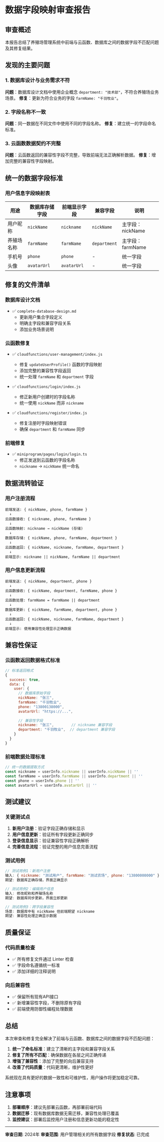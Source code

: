 # 数据字段映射审查报告

## 审查概述
本报告总结了养殖场管理系统中前端与云函数、数据库之间的数据字段不匹配问题及其修复结果。

## 发现的主要问题

### 1. 数据库设计与业务需求不符
**问题**：数据库设计文档中使用企业概念 `department: "技术部"`，不符合养殖场业务场景。
**修复**：更新为符合业务的字段 `farmName: "千羽牧业"`。

### 2. 字段名称不一致
**问题**：同一数据在不同文件中使用不同的字段名称。
**修复**：建立统一的字段命名标准。

### 3. 云函数数据契约不完整
**问题**：云函数返回的兼容性字段不完整，导致前端无法正确解析数据。
**修复**：增加完整的兼容性字段映射。

## 统一的数据字段标准

### 用户信息字段映射表

| 用途 | 数据库存储字段 | 前端显示字段 | 兼容字段 | 说明 |
|------|----------------|-------------|----------|------|
| 用户昵称 | `nickName` | `nickname` | `nickName` | 主字段：nickName |
| 养殖场名称 | `farmName` | `farmName` | `department` | 主字段：farmName |
| 手机号 | `phone` | `phone` | - | 统一字段 |
| 头像 | `avatarUrl` | `avatarUrl` | - | 统一字段 |

## 修复的文件清单

### 数据库设计文档
- ✅ `complete-database-design.md`
  - 更新用户集合字段定义
  - 明确主字段和兼容字段关系
  - 添加业务场景说明

### 云函数修复
- ✅ `cloudfunctions/user-management/index.js`
  - 修复 `updateUserProfile()` 函数的字段映射
  - 添加完整的兼容性字段返回
  - 统一处理 `farmName` 和 `department` 字段

- ✅ `cloudfunctions/login/index.js`
  - 修正新用户创建时的字段名称
  - 统一使用 `nickName` 而非 `nickname`

- ✅ `cloudfunctions/register/index.js`
  - 修复注册时字段映射错误
  - 确保 `department` 和 `farmName` 同步

### 前端修复
- ✅ `miniprogram/pages/login/login.ts`
  - 修正发送到云函数的字段名称
  - `nickname` → `nickName` 统一命名

## 数据流转验证

### 用户注册流程
```
前端发送: { nickName, phone, farmName }
  ↓
云函数接收: { nickname, phone, farmName }
  ↓  
云函数映射: nickname → nickName (存储)
  ↓
数据库存储: { nickName, phone, farmName, department }
  ↓
云函数返回: { nickName, nickname, farmName, department }
  ↓
前端显示: nickname || nickName, farmName || department
```

### 用户信息更新流程
```
前端发送: { nickName, department, phone }
  ↓
云函数接收: { nickName, department, farmName, phone }
  ↓
云函数处理: farmName = farmName || department
  ↓
数据库更新: { nickName, farmName, department, phone }
  ↓
云函数返回: { nickName, nickname, farmName, department }
  ↓
前端显示: 使用兼容性处理显示正确数据
```

## 兼容性保证

### 云函数返回数据格式标准
```javascript
// 标准返回格式
{
  success: true,
  data: {
    user: {
      // 数据库原始字段
      nickName: "张三",
      farmName: "千羽牧业", 
      phone: "13800138000",
      avatarUrl: "https://...",
      
      // 兼容性字段
      nickname: "张三",        // nickname 兼容字段
      department: "千羽牧业",  // department 兼容字段
    }
  }
}
```

### 前端数据处理标准
```javascript
// 统一的数据提取方式
const nickname = userInfo.nickname || userInfo.nickName || ''
const farmName = userInfo.farmName || userInfo.department || ''
const phone = userInfo.phone || ''
const avatarUrl = userInfo.avatarUrl || ''
```

## 测试建议

### 关键测试点
1. **新用户注册**：验证字段正确存储和显示
2. **用户信息更新**：验证所有字段更新正确同步
3. **登录信息显示**：验证兼容性字段正确解析
4. **完善信息流程**：验证完整的用户信息完善流程

### 测试用例
```javascript
// 测试用例1：新用户注册
输入: { nickname: "测试用户", farmName: "测试农场", phone: "13800000000" }
期望: 数据库正确存储，界面正确显示

// 测试用例2：编辑用户信息  
输入: 修改昵称和养殖场名称
期望: 数据库同步更新，界面立即更新

// 测试用例3：跨字段兼容性
场景: 数据库中有 nickName 但前端期望 nickname
期望: 兼容性处理正确显示数据
```

## 质量保证

### 代码质量检查
- ✅ 所有修复文件通过 Linter 检查
- ✅ 字段命名遵循统一标准
- ✅ 添加详细的注释说明

### 向后兼容性
- ✅ 保留所有现有API接口
- ✅ 新增兼容性字段，不删除原有字段
- ✅ 前端使用防御性编程处理数据

## 总结

本次审查和修复完全解决了前端与云函数、数据库之间的数据字段不匹配问题：

1. **统一了命名标准**：建立了清晰的主字段和兼容字段关系
2. **修复了所有不匹配**：确保数据在各层之间正确传递
3. **增强了兼容性**：添加了完整的向后兼容支持
4. **改善了代码质量**：代码更清晰，维护性更好

系统现在具有更好的数据一致性和可维护性，用户操作将更加稳定可靠。

## 注意事项

1. **部署顺序**：建议先部署云函数，再部署前端代码
2. **数据迁移**：现有数据库数据无需迁移，兼容性处理已覆盖
3. **监控建议**：部署后监控用户注册和信息更新功能的稳定性

---
**审查日期**: 2024年
**审查范围**: 用户管理相关的所有数据字段
**修复状态**: 已完成

